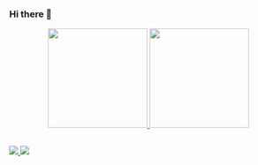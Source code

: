### Hi there 👋

<div align="center">
  <a href="https://github.com/welitoncardozo">
  <img height="180em" src="https://github-readme-stats.vercel.app/api?username=welitoncardozo&show_icons=true&theme=dark&include_all_commits=true&count_private=true"/>
  <img height="180em" src="https://github-readme-stats.vercel.app/api/top-langs/?username=welitoncardozo&layout=compact&langs_count=10&theme=dark"/>
</div>
  
##
  
<div>
  <a href ="https://linkr.bio/welitoncardozo" target="_blank">
    <img src="https://img.shields.io/badge/Linkedin-blue?logo=linkedin"">
  </a>
  
  <a href ="https://linkr.bio/welitoncardozo" target="_blank">
    <img src="https://img.shields.io/badge/Contact-brightgreen?logo=googlemessages">
  </a>
</div>
